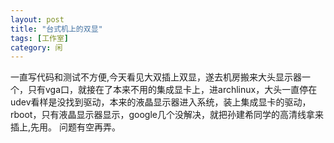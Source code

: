 ```yaml
---
layout: post
title: "台式机上的双显"
tags: [工作室]
category: 闲
---
```




一直写代码和测试不方便,今天看见大双插上双显，遂去机房搬来大头显示器一个，只有vga口，就接在了本来不用的集成显卡上，进archlinux，大头一直停在udev看样是没找到驱动，本来的液晶显示器进入系统，装上集成显卡的驱动，rboot，只有液晶显示器显示，google几个没解决，就把孙建希同学的高清线拿来插上,先用。
问题有空再弄。
